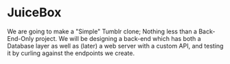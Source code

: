 # JuiceBox

We are going to make a "Simple" Tumblr clone; Nothing less than a Back-End-Only project.
We will be designing a back-end which has both a Database layer as well as (later) a web server with a custom API, and testing it by curling against the endpoints we create.
